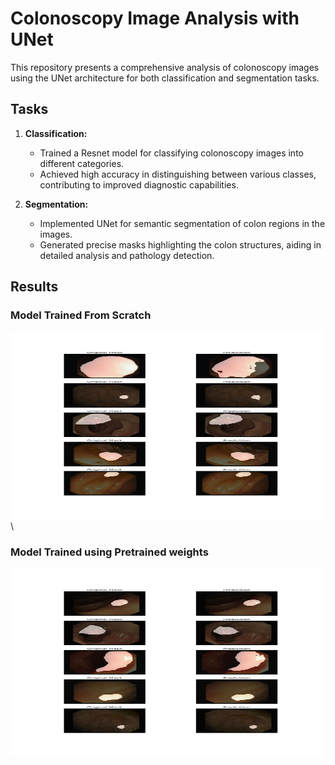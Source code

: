 # Colonoscopy Image Analysis with UNet
This repository presents a comprehensive analysis of colonoscopy images using the UNet architecture for both classification and segmentation tasks.

## Tasks

1. **Classification:**
   - Trained a Resnet model for classifying colonoscopy images into different categories.
   - Achieved high accuracy in distinguishing between various classes, contributing to improved diagnostic capabilities.

2. **Segmentation:**
   - Implemented UNet for semantic segmentation of colon regions in the images.
   - Generated precise masks highlighting the colon structures, aiding in detailed analysis and pathology detection.

## Results
### Model Trained From Scratch
<img src="CVC_Results/CVC-ClinicDB_Pretrain_230.png" alt="Model Trained From Scratch" width="500" height="300">\

### Model Trained using Pretrained weights
<img src="CVC_Results/CVC-ClinicDB_scratch_330.png" alt="Model Trained using Pretrained weights" width="500" height="300">


